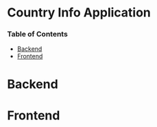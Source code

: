 # Country Info Application <!-- omit in toc -->

### Table of Contents <!-- omit in toc -->

- [Backend](#backend)
- [Frontend](#frontend)

# Backend

# Frontend



